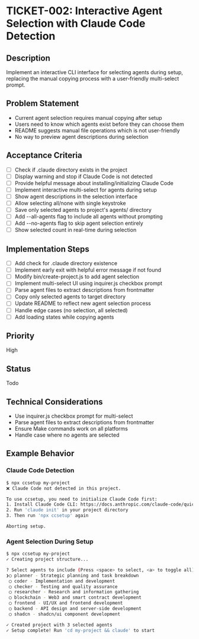 # TICKET-002: Interactive Agent Selection with Claude Code Detection

## Description
Implement an interactive CLI interface for selecting agents during setup, replacing the manual copying process with a user-friendly multi-select prompt.

## Problem Statement
- Current agent selection requires manual copying after setup
- Users need to know which agents exist before they can choose them
- README suggests manual file operations which is not user-friendly
- No way to preview agent descriptions during selection

## Acceptance Criteria
- [ ] Check if .claude directory exists in the project
- [ ] Display warning and stop if Claude Code is not detected
- [ ] Provide helpful message about installing/initializing Claude Code
- [ ] Implement interactive multi-select for agents during setup
- [ ] Show agent descriptions in the selection interface
- [ ] Allow selecting all/none with single keystroke
- [ ] Save only selected agents to project's agents/ directory
- [ ] Add --all-agents flag to include all agents without prompting
- [ ] Add --no-agents flag to skip agent selection entirely
- [ ] Show selected count in real-time during selection

## Implementation Steps
- [ ] Add check for .claude directory existence
- [ ] Implement early exit with helpful error message if not found
- [ ] Modify bin/create-project.js to add agent selection
- [ ] Implement multi-select UI using inquirer.js checkbox prompt
- [ ] Parse agent files to extract descriptions from frontmatter
- [ ] Copy only selected agents to target directory
- [ ] Update README to reflect new agent selection process
- [ ] Handle edge cases (no selection, all selected)
- [ ] Add loading states while copying agents

## Priority
High

## Status
Todo

## Technical Considerations
- Use inquirer.js checkbox prompt for multi-select
- Parse agent files to extract descriptions from frontmatter
- Ensure Make commands work on all platforms
- Handle case where no agents are selected

## Example Behavior

### Claude Code Detection
```bash
$ npx ccsetup my-project
❌ Claude Code not detected in this project.

To use ccsetup, you need to initialize Claude Code first:
1. Install Claude Code CLI: https://docs.anthropic.com/claude-code/quickstart
2. Run 'claude init' in your project directory
3. Then run 'npx ccsetup' again

Aborting setup.
```

### Agent Selection During Setup
```bash
$ npx ccsetup my-project
✓ Creating project structure...

? Select agents to include (Press <space> to select, <a> to toggle all)
❯◯ planner - Strategic planning and task breakdown
 ◯ coder - Implementation and development  
 ◯ checker - Testing and quality assurance
 ◯ researcher - Research and information gathering
 ◯ blockchain - Web3 and smart contract development
 ◯ frontend - UI/UX and frontend development
 ◯ backend - API design and server-side development
 ◯ shadcn - shadcn/ui component development

✓ Created project with 3 selected agents
✓ Setup complete! Run 'cd my-project && claude' to start
```